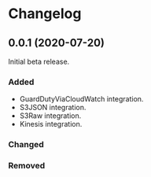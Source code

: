 # Changelog

## 0.0.1 (2020-07-20)
Initial beta release.

### Added 
- GuardDutyViaCloudWatch integration.
- S3JSON integration.
- S3Raw integration.
- Kinesis integration.

### Changed

### Removed
